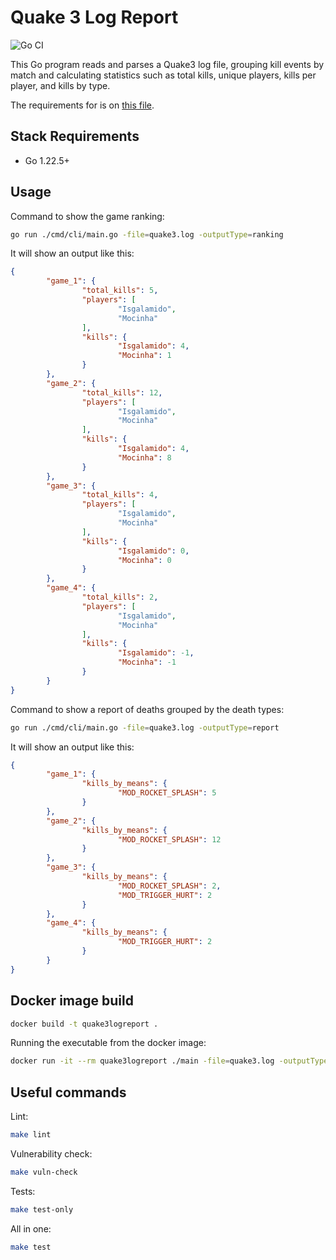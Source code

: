 # Quake 3 Log Report

![Go CI](https://github.com/your-username/your-repo-name/actions/workflows/go.yml/badge.svg)

This Go program reads and parses a Quake3 log file, grouping kill events by match and calculating statistics such as total kills, unique players, kills per player, and kills by type.

The requirements for is on [this file](docs/requirements.md).

## Stack Requirements
- Go 1.22.5+

## Usage

Command to show the game ranking:
```bash
go run ./cmd/cli/main.go -file=quake3.log -outputType=ranking
```

It will show an output like this:
```json
{
        "game_1": {
                "total_kills": 5,
                "players": [
                        "Isgalamido",
                        "Mocinha"
                ],
                "kills": {
                        "Isgalamido": 4,
                        "Mocinha": 1
                }
        },
        "game_2": {
                "total_kills": 12,
                "players": [
                        "Isgalamido",
                        "Mocinha"
                ],
                "kills": {
                        "Isgalamido": 4,
                        "Mocinha": 8
                }
        },
        "game_3": {
                "total_kills": 4,
                "players": [
                        "Isgalamido",
                        "Mocinha"
                ],
                "kills": {
                        "Isgalamido": 0,
                        "Mocinha": 0
                }
        },
        "game_4": {
                "total_kills": 2,
                "players": [
                        "Isgalamido",
                        "Mocinha"
                ],
                "kills": {
                        "Isgalamido": -1,
                        "Mocinha": -1
                }
        }
}
```

Command to show a report of deaths grouped by the death types:
```bash
go run ./cmd/cli/main.go -file=quake3.log -outputType=report
```

It will show an output like this:
```json
{
        "game_1": {
                "kills_by_means": {
                        "MOD_ROCKET_SPLASH": 5
                }
        },
        "game_2": {
                "kills_by_means": {
                        "MOD_ROCKET_SPLASH": 12
                }
        },
        "game_3": {
                "kills_by_means": {
                        "MOD_ROCKET_SPLASH": 2,
                        "MOD_TRIGGER_HURT": 2
                }
        },
        "game_4": {
                "kills_by_means": {
                        "MOD_TRIGGER_HURT": 2
                }
        }
}
```

## Docker image build

```bash
docker build -t quake3logreport .
```

Running the executable from the docker image:
```bash
docker run -it --rm quake3logreport ./main -file=quake3.log -outputType=ranking
```

## Useful commands

Lint:

```bash
make lint
```

Vulnerability check:

```bash
make vuln-check
```

Tests:
```bash
make test-only
```

All in one:

```bash
make test
```